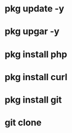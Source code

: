 

# pkg update -y
# pkg upgar -y
# pkg install php
# pkg install curl
# pkg install git
# git clone 
